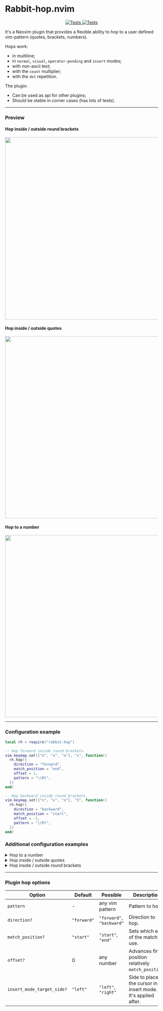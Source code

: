 # Rabbit-hop.nvim

<p align="center">
  <a href="https://github.com/backdround/rabbit-hop.nvim/actions">
    <img src="https://img.shields.io/github/actions/workflow/status/backdround/rabbit-hop.nvim/tests.yaml?branch=main&label=Tests&style=flat-square" alt="Tests">
  </a>
  <a href="https://github.com/backdround/rabbit-hop.nvim/actions">
    <img src="https://img.shields.io/github/actions/workflow/status/backdround/rabbit-hop.nvim/docs.yaml?branch=main&label=Doc%20generation&status=gen&style=flat-square" alt="Tests">
  </a>
</p>

It's a Neovim plugin that provides a flexible ability to hop to a user
defined vim-pattern (quotes, brackets, numbers).

Hops work:

- in multiline;
- in `normal`, `visual`, `operator-pending` and `insert` modes;
- with non-ascii text;
- with the `count` multiplier;
- with the `dot` repetition.

The plugin:

- Can be used as api for other plugins;
- Should be stable in corner cases (has lots of tests).

<!-- panvimdoc-ignore-start -->

***

### Preview
#### Hop inside / outside round brackets
<img src="https://github.com/backdround/rabbit-hop.nvim/assets/17349169/bb300bcd-2b87-448c-bb13-483659f456af" width="600px" />

#### Hop inside / outside quotes
<img src="https://github.com/backdround/rabbit-hop.nvim/assets/17349169/d615afb0-810f-4327-9a07-fa14fdadd9c7" width="600px" />

#### Hop to a number
<img src="https://github.com/backdround/rabbit-hop.nvim/assets/17349169/60596f0c-c513-458c-80dc-734bf3d3f609" width="600px" />

***

<!-- panvimdoc-ignore-end -->

### Configuration example
```lua
local rh = require("rabbit-hop")

-- Hop forward inside round brackets.
vim.keymap.set({"n", "x", "o"}, "s", function()
  rh.hop({
    direction = "forward",
    match_position = "end",
    offset = 1,
    pattern = "\\M(",
  })
end)

-- Hop backward inside round brackets.
vim.keymap.set({"n", "x", "o"}, "S", function()
  rh.hop({
    direction = "backward",
    match_position = "start",
    offset = -1,
    pattern = "\\M)",
  })
end)
```

### Additional configuration examples
<details><summary>Hop to a number</summary>

```lua
-- Hop forward to the start of a number.
vim.keymap.set({"n", "x", "o"}, "s", function()
  rh.hop({
    direction = "forward",
    match_position = "start",
    pattern = "\\v\\d+",
  })
end)

-- Hop backward to the start of a number.
vim.keymap.set({"n", "x", "o"}, "S", function()
  rh.hop({
    direction = "backward",
    match_position = "start",
    pattern = "\\v\\d+",
  })
end)
```

</details>

<details><summary>Hop inside / outside quotes</summary>

```lua
-- Hop forward past quotes.
vim.keymap.set({"n", "x", "o"}, "s", function()
  rh.hop({
    direction = "forward",
    match_position = "end",
    offset = 1,
    pattern = "\\v[\"'`]",
  })
end)

-- Hop backward past quotes.
vim.keymap.set({"n", "x", "o"}, "S", function()
  rh.hop({
    direction = "backward",
    match_position = "start",
    offset = -1,
    pattern = "\\v[\"'`]",
  })
end)
```

</details>

<details><summary>Hop inside / outside round brackets</summary>

```lua
-- Hop forward inside / outside round brackets.
vim.keymap.set({"n", "x", "o"}, "s", function()
  rh.hop({
    direction = "forward",
    match_position = "end",
    offset = 1,
    pattern = "\\v[()]",
    -- If you don't want to hop past ) which is the last character on the line,
    -- then use this pattern: "\\v((|\\)$@!)"
  })
end)

-- Hop backward inside / outside round brackets.
vim.keymap.set({"n", "x", "o"}, "S", function()
  rh.hop({
    direction = "backward",
    match_position = "start",
    offset = -1,
    pattern = "\\v[()]",
  })
end)
```

</details>

<!-- panvimdoc-ignore-start -->

***

<!-- panvimdoc-ignore-end -->
### Plugin hop options

| Option | Default | Possible | Description |
| --- | --- | --- | --- |
| `pattern` | - | any vim pattern | Pattern to hop. |
| `direction?` | `"forward"` | `"forward"`, `"backward"` | Direction to hop. |
| `match_position?` | `"start"` | `"start"`, `"end"` | Sets which end of the match to use. |
| `offset?` | 0 | any number | Advances final position relatively `match_position`. |
| `insert_mode_target_side?` | `"left"` | `"left"`, `"right"` | Side to place the cursor in insert mode. It's applied after.
